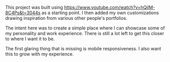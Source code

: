 This project was built using https://www.youtube.com/watch?v=hQjlM-8C4Ps&t=3044s as a starting point. I then added my own customizations drawing inspiration from various other people's portfolios.

The intent here was to create a simple place where I can showcase some of my personality and work experience. There is still a lot left to get this closer to where I want it to be.

The first glaring thing that is missing is mobile responsiveness. 
I also want this to grow with my experience.